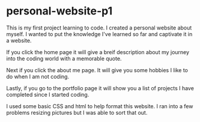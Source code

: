 # personal-website-p1

This is my first project learning to code. I created a personal website about myself. I wanted to put the knowledge I've learned so far and captivate it in a website.

If you click the home page it will give a breif description about my journey into the coding world with a memorable quote.

Next if you click the about me page. It will give you some hobbies I like to do when I am not coding.

Lastly, if you go to the portfolio page it will show you a list of projects I have completed since I started coding.

I used some basic CSS and html to help format this website. I ran into a few problems resizing pictures but I was able to sort that out.